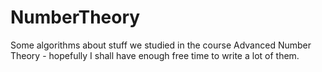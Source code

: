 # NumberTheory
Some algorithms about stuff we studied in the course Advanced Number Theory - hopefully I shall have enough free time to write a lot of them.
